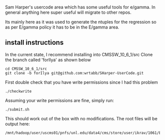 Sam Harper's usercode area which has some useful tools for e/gamma. In general anything here super useful will migrate to other repos. 

Its mainly here as it was used to generate the ntuples for the regression so as per E/gamma policy it has to be in the E/gamma area.

## install instructions
In the current state, I recommend installing into CMSSW_10_6_1/src
Clone the branch called 'forIlya' as shown below
```
cd CMSSW_10_6_1/src
git clone -b forIlya git@github.com:wrtabb/SHarper-UserCode.git
```
First double check that you have write permissions since I had this problem
```
./checkwrite
```
Assuming your write permissions are fine, simply run:
```
./submit.sh
```
This should work out of the box with no modifications.
The root files will be output here:
```
/mnt/hadoop/user/uscms01/pnfs/unl.edu/data4/cms/store/user/ikrav/1061/EgRegTree/AODSIM
```

